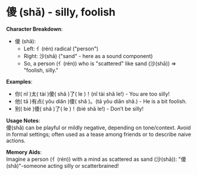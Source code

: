 # **傻 (shǎ) - silly, foolish**

**Character Breakdown**:  
- 傻 (shǎ):
  - Left: 亻(rén) radical ("person")
  - Right: 沙(shā) ("sand" - here as a sound component)
  - So, a person (亻(rén)) who is "scattered" like sand (沙(shā)) ⇒ "foolish, silly."

**Examples**:  
- 你( nǐ )太( tài )傻( shǎ )了( le )！(nǐ tài shǎ le!) - You are too silly!  
- 他( tā )有点( yǒu diǎn )傻( shǎ )。(tā yǒu diǎn shǎ.) - He is a bit foolish.  
- 别( bié )傻( shǎ )了( le )！(bié shǎ le!) - Don’t be silly!

**Usage Notes**:  
傻(shǎ) can be playful or mildly negative, depending on tone/context. Avoid in formal settings; often used as a tease among friends or to describe naive actions.

**Memory Aids**:  
Imagine a person (亻(rén)) with a mind as scattered as sand (沙(shā)): "傻(shǎ)"-someone acting silly or scatterbrained!